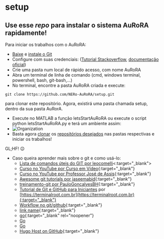# setup

## Use esse *repo* para instalar o sistema AuRoRA rapidamente!

Para iniciar os trabalhos com o AuRoRA:
- [Baixe](https://git-scm.com/downloads) e [instale o Git](https://git-scm.com/book/en/v2/Getting-Started-Installing-Git)
- Configure com suas credenciais: ([Tutorial Stackoverflow](https://stackoverflow.com/questions/35942754/how-to-save-username-and-password-in-git), [documentação oficial](https://git-scm.com/docs/git-credential-store)) 
- Crie uma pasta num local de rápido acesso, com nome AuRoRA
- Abra um terminal de linha de comando (cmd, windows terminal, powershell, bash, git-bash,...) 
- No terminal, encontre a pasta AuRoRA criada e execute:
``` 
git clone https://github.com/NERo-AuRoRA/setup.git
```
para clonar este repositório. Agora, existirá uma pasta chamada setup, dentro da sua pasta AuRorA.
- Execute no MATLAB a função letsStartAuRoRA ou execute o script python letsStartAuRoRA.py e terá um ambiente assim:
- ![Organization](https://user-images.githubusercontent.com/87823611/150039420-0d825b54-db4c-4b57-8432-eda266d45abf.png)
- Basta agora [clonar](https://docs.github.com/pt/github/creating-cloning-and-archiving-repositories/cloning-a-repository-from-github/cloning-a-repository) os [repositórios desejados](https://github.com/orgs/NERo-AuRoRA/teams) nas pastas respectivas e iniciar os trabalhos!

GL;HF! 😉

- Caso queira aprender mais sobre o git e como usá-lo:  
  - [Lista de comandos úteis do GIT por leocomelli](https://gist.github.com/leocomelli/2545add34e4fec21ec16)<:target="_blank">
  - [Curso no YouTube por Curso em Vídeo](https://www.youtube.com/watch?v=xEKo29OWILE&list=PLHz_AreHm4dm7ZULPAmadvNhH6vk9oNZA){:target="_blank"}
  - [Curso no YouTube por Professor José de Assis](https://www.youtube.com/watch?v=FF1f4bKYhoo&list=PLbEOwbQR9lqzK14I7OOeREEIE4k6rjgIj){:target="_blank"}
  - [Awesome git tutorials por jaseemabid](https://gist.github.com/jaseemabid/1321592/c92cffcc522e11b152969108669775c0e700a8e9){:target="_blank"}
  - [treinamento-git por PauloGoncalvesBH](https://github.com/PauloGoncalvesBH/treinamento-git){:target="_blank"}
  - [Tutorial de Git e GitHub para Iniciantes](https://terminalroot.com.br/git/) por [https://terminalroot.com.br](https://terminalroot.com.br){:target="_blank"}
  - [Workflow no git/github](https://www.zup.com.br/blog/git-workflow){:target="_blank"}
  - [link name](www.google.com){:target="_blank"}
  - [go](http://stackoverflow.com){:target="_blank" rel="noopener"}
  - <a href="http://stackoverflow.com" target="_blank" rel="noopener">Go</a>
  - <a href="http://stackoverflow.com" target="_blank">Go</a>
  - [Hugo Host on GitHub](https://gohugo.io/hosting-and-deployment/hosting-on-github/){:target="_blank"}

